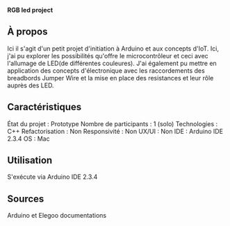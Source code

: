**RGB led project**

## À propos
Ici il s'agit d'un petit projet d'initiation à Arduino et aux concepts d'IoT. Ici, j'ai pu explorer les possibilités qu'offre le microcontrôleur et ceci avec l'allumage 
de LED(de différentes couleures). J'ai également pu mettre en application des concepts d'électronique avec les raccordements des breadbords Jumper Wire et 
la mise en place des resistances et leur rôle auprès des LED.

## Caractéristiques
État du projet : Prototype 
Nombre de participants : 1 (solo)
Technologies : C++
Refactorisation : Non
Responsivité : Non
UX/UI : Non
IDE : Arduino IDE 2.3.4
OS : Mac 

## Utilisation
S'exécute via Arduino IDE 2.3.4

## Sources
Arduino et Elegoo documentations
